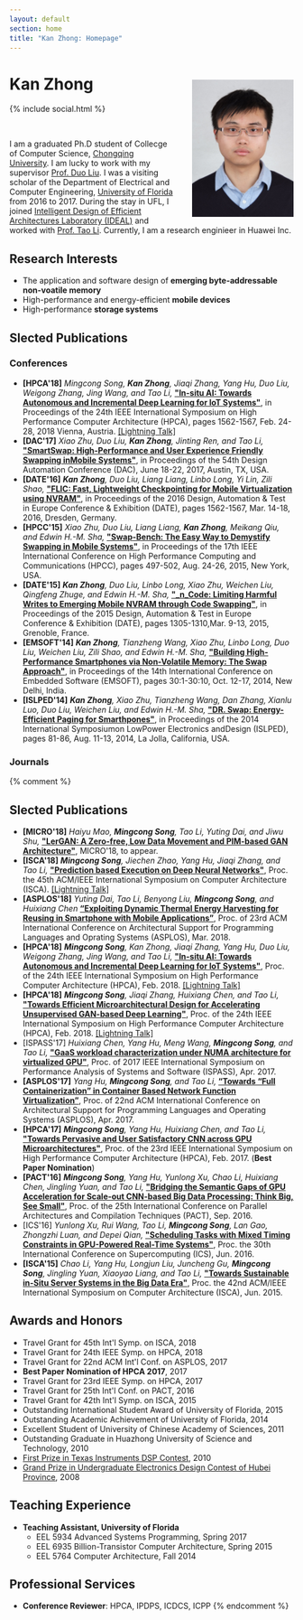 ```yaml
---
layout: default
section: home
title: "Kan Zhong: Homepage"
---
```

<img src="static/info/zhongkan.jpg" class="img-thumbnail" width="180px" style="float:right; margin-left:30px; margin-top:35px; margin-bottom:10px;">

# Kan Zhong
{% include social.html %}

&nbsp;

I am a graduated Ph.D student of Collecge of Computer Science, [Chongqing University](https://www.cqu.edu.cn/). I am lucky to work with my supervisor [Prof. Duo Liu](http://www.cs.cqu.edu.cn/info/1139/1329.htm). I was a visiting scholar of the Department of Electrical and Computer Engineering, [University of Florida](https://www.ece.ufl.edu/) from 2016 to 2017. During the stay in UFL, I joined [Intelligent Design of Efficient Architectures Laboratory (IDEAL)](http://www.ideal.ece.ufl.edu) and worked with [Prof. Tao Li](http://www.taoli.ece.ufl.edu/). Currently, I am a research enginieer in Huawei Inc.


## Research Interests
  * The application and software design of **emerging byte-addressable non-voatile memory**
  * High-performance and energy-efficient **mobile devices**
  * High-performance **storage systems**
  
  
## Slected Publications
### Conferences
  * **[HPCA'18]** *Mingcong Song, __Kan Zhong__, Jiaqi Zhang, Yang Hu, Duo Liu, Weigong Zhang, Jing Wang, and Tao Li,* **["In-situ AI: Towards Autonomous and Incremental Deep Learning for IoT Systems"](static/papers/In-situ_AI.pdf)**, in Proceedings of the 24th IEEE International Symposium on High Performance Computer Architecture (HPCA), pages 1562-1567, Feb. 24-28, 2018 Vienna, Austria. [[Lightning Talk]](https://www.youtube.com/watch?v=eKjfgcXZ7Ug)
  * **[DAC'17]** *Xiao Zhu, Duo Liu, __Kan Zhong__, Jinting Ren, and Tao Li,* **["SmartSwap: High-Performance and User Experience Friendly Swapping inMobile Systems"](static/papers/In-situ_AI.pdf)**, in Proceedings of the 54th Design Automation Conference (DAC), June 18-22, 2017, Austin, TX, USA.
  * **[DATE'16]** *__Kan Zhong__, Duo Liu, Liang Liang, Linbo Long, Yi Lin, Zili Shao,* **["FLIC: Fast, Lightweight Checkpointing for Mobile Virtualization using NVRAM"](static/papers/In-situ_AI.pdf)**, in Proceedings of the 2016 Design, Automation & Test in Europe Conference & Exhibition (DATE), pages 1562-1567, Mar. 14-18, 2016, Dresden, Germany.
  * **[HPCC'15]** *Xiao Zhu, Duo Liu, Liang Liang, __Kan Zhong__, Meikang Qiu, and Edwin H.-M. Sha,* **["Swap-Bench: The Easy Way to Demystify Swapping in Mobile Systems"](static/papers/In-situ_AI.pdf)**, in Proceedings of the 17th IEEE International Conference on High Performance Computing and Communications (HPCC), pages 497-502, Aug. 24-26, 2015, New York, USA.
  * **[DATE'15]** *__Kan Zhong__, Duo Liu, Linbo Long, Xiao Zhu, Weichen Liu, Qingfeng Zhuge, and Edwin H.-M. Sha,* **["_n_Code: Limiting Harmful Writes to Emerging Mobile NVRAM through Code Swapping"](static/papers/In-situ_AI.pdf)**, in Proceedings of the 2015 Design, Automation & Test in Europe Conference & Exhibition (DATE), pages 1305-1310,Mar. 9-13, 2015, Grenoble, France.
  * **[EMSOFT'14]** *__Kan Zhong__, Tianzheng Wang, Xiao Zhu, Linbo Long, Duo Liu, Weichen Liu, Zili Shao, and Edwin H.-M. Sha,* **["Building High-Performance Smartphones via Non-Volatile Memory: The Swap Approach"](static/papers/In-situ_AI.pdf)**, in Proceedings of the 14th International Conference on Embedded Software (EMSOFT), pages 30:1-30:10, Oct. 12-17, 2014, New Delhi, India.
  * **[ISLPED'14]** *__Kan Zhong__, Xiao Zhu, Tianzheng Wang, Dan Zhang, Xianlu Luo, Duo Liu, Weichen Liu, and Edwin H.-M. Sha,* **["DR. Swap: Energy-Efficient Paging for Smarthpones"](static/papers/In-situ_AI.pdf)**, in Proceedings of the 2014 International Symposiumon LowPower Electronics andDesign (ISLPED), pages 81-86, Aug. 11-13, 2014, La Jolla, California, USA.
  

### Journals

{% comment %}


## Slected Publications
  * **[MICRO'18]** *Haiyu Mao, __Mingcong Song__, Tao Li, Yuting Dai, and Jiwu Shu,* **["LerGAN: A Zero-free, Low Data
Movement and PIM-based GAN Architecture"]()**, MICRO'18, to appear.
  * **[ISCA'18]** *__Mingcong Song__, Jiechen Zhao, Yang Hu, Jiaqi Zhang, and Tao Li,* **["Prediction based Execution on Deep Neural Networks"](static/papers/Prediction_AI.pdf)**, Proc. the 45th ACM/IEEE International Symposium on Computer Architecture (ISCA). [[Lightning Talk]](https://www.youtube.com/watch?v=YdczKwzn1eU)
  * **[ASPLOS'18]** *Yuting Dai, Tao Li, Benyong Liu, __Mingcong Song__, and Huixiang Chen* **[“Exploiting Dynamic Thermal Energy Harvesting for Reusing in Smartphone with Mobile Applications”]()**, Proc. of 23rd ACM International Conference on Architectural Support for Programming Languages and Oprating Systems (ASPLOS), Mar. 2018.
  * **[HPCA'18]** *__Mingcong Song__, Kan Zhong, Jiaqi Zhang, Yang Hu, Duo Liu, Weigong Zhang, Jing Wang, and Tao Li,* **["In-situ AI: Towards Autonomous and Incremental Deep Learning for IoT Systems"](static/papers/In-situ_AI.pdf)**, Proc. of the 24th IEEE International Symposium on High Performance Computer Architecture (HPCA), Feb. 2018. [[Lightning Talk]](https://www.youtube.com/watch?v=eKjfgcXZ7Ug)
  * **[HPCA'18]** *__Mingcong Song__, Jiaqi Zhang, Huixiang Chen, and Tao Li,* **["Towards Efficient Microarchitectural Design for Accelerating Unsupervised GAN-based Deep Learning"](static/papers/GAN.pdf)**, Proc. of the 24th IEEE International Symposium on High Performance Computer Architecture (HPCA), Feb. 2018. [[Lightning Talk]](https://www.youtube.com/watch?v=itVJW4qd5Yk)
  * [ISPASS'17] *Huixiang Chen, Yang Hu, Meng Wang, __Mingcong Song__, and Tao Li,* **["GaaS workload characterization under NUMA architecture for virtualized GPU"](http://ieeexplore.ieee.org/document/7975271/)**, Proc. of 2017 IEEE International Symposium on Performance Analysis of Systems and Software (ISPASS), Apr. 2017.
   * **[ASPLOS'17]** *Yang Hu, __Mingcong Song__, and Tao Li,* **[“Towards “Full Containerization” in Container Based Network Function Virtualization”](https://dl.acm.org/citation.cfm?id=3037713)**, Proc. of 22nd ACM International Conference on Architectural Support for Programming Languages and Operating Systems (ASPLOS), Apr. 2017.
   * **[HPCA'17]** *__Mingcong Song__, Yang Hu, Huixiang Chen, and Tao Li,* **["Towards Pervasive and User Satisfactory CNN across GPU Microarchitectures"](static/papers/P-CNN.pdf)**, Proc. of the 23rd IEEE International Symposium on High Performance Computer Architecture (HPCA), Feb. 2017. (**Best Paper Nomination**)
   * **[PACT'16]** *__Mingcong Song__, Yang Hu, Yunlong Xu, Chao Li, Huixiang Chen, Jingling Yuan, and Tao Li,* **["Bridging the Semantic Gaps of GPU Acceleration for Scale-out CNN-based Big Data Processing: Think Big, See Small"](static/papers/D3NN.pdf)**, Proc. of the 25th International Conference on Parallel Architectures and Compilation Techniques (PACT), Sep. 2016.
   * [ICS'16] *Yunlong Xu, Rui Wang, Tao Li, __Mingcong Song__, Lan Gao, Zhongzhi Luan, and Depei Qian,* **["Scheduling Tasks with Mixed Timing Constraints in GPU-Powered Real-Time Systems"](https://dl.acm.org/citation.cfm?id=2926265)**, Proc. the 30th International Conference on Supercomputing (ICS), Jun. 2016. 
   * **[ISCA'15]** *Chao Li, Yang Hu, Longjun Liu, Juncheng Gu, __Mingcong Song__, Jingling Yuan, Xiaoyao Liang, and Tao Li,* **["Towards Sustainable in-Situ Server Systems in the Big Data Era"](http://ieeexplore.ieee.org/document/7284052/)**, Proc. the 42nd ACM/IEEE International Symposium on Computer Architecture (ISCA), Jun. 2015.
  
## Awards and Honors
  * Travel Grant for 45th Int'l Symp. on ISCA, 2018
  * Travel Grant for 24th IEEE Symp. on HPCA, 2018
  * Travel Grant for 22nd ACM Int'l Conf. on ASPLOS, 2017
  * **Best Paper Nomination of HPCA 2017**, 2017
  * Travel Grant for 23rd IEEE Symp. on HPCA, 2017
  * Travel Grant for 25th Int'l Conf. on PACT, 2016
  * Travel Grant for 42th Int'l Symp. on ISCA, 2015
  * Outstanding International Student Award of University of Florida, 2015
  * Outstanding Academic Achievement of University of Florida, 2014
  * Excellent Student of University of Chinese Academy of Sciences, 2011
  * Outstanding Graduate in Huazhong University of Science and Technology, 2010
  * [First Prize in Texas Instruments DSP Contest](http://qiming.hust.edu.cn/info/1113/2585.htm), 2010 
  * [Grand Prize in Undergraduate Electronics Design Contest of Hubei Province](http://news.hust.edu.cn/_t6/2008/0930/c159a22343/page.htm), 2008

## Teaching Experience
  * **Teaching Assistant, University of Florida**
    * EEL 5934 Advanced Systems Programming, Spring 2017    
    * EEL 6935 Billion-Transistor Computer Architecture, Spring 2015
    * EEL 5764 Computer Architecture, Fall 2014

## Professional Services
  * **Conference Reviewer**:	HPCA, IPDPS, ICDCS, ICPP
{% endcomment %}
